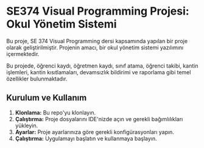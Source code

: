 # SE374 Visual Programming Projesi: Okul Yönetim Sistemi

Bu proje, SE 374 Visual Programming dersi kapsamında yapılan bir proje olarak geliştirilmiştir. Projenin amacı, bir okul yönetim sistemi yazılımını içermektedir.

Bu projede, öğrenci kaydı, öğretmen kaydı, sınıf atama, öğrenci takibi, kantin işlemleri, kantin kısıtlamaları, devamsızlık bildirimi ve raporlama gibi temel özellikler bulunmaktadır. 

## Kurulum ve Kullanım

1. **Klonlama:** Bu repo'yu klonlayın.
2. **Çalıştırma:** Proje dosyalarını IDE'nizde açın ve gerekli bağımlılıkları yükleyin.
3. **Ayarlar:** Proje ayarlarınıza göre gerekli konfigürasyonları yapın.
4. **Çalıştırma:** Uygulamayı başlatın ve kullanmaya başlayın.




